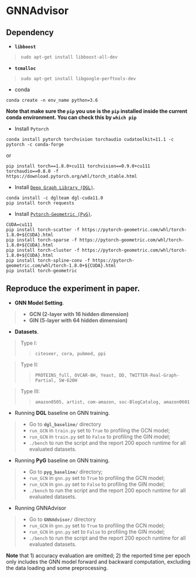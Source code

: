 # GNNAdvisor 

## Dependency 
+ **`libboost`** 
> `sudo apt-get install libboost-all-dev`
+ **`tcmalloc`**
> `sudo apt-get install libgoogle-perftools-dev`

+ conda
```
conda create -n env_name python=3.6
```
**Note that make sure the `pip` you use is the `pip` installed inside the current conda environment. You can check this by `which pip`**

+ Install `Pytorch`
```
conda install pytorch torchvision torchaudio cudatoolkit=11.1 -c pytorch -c conda-forge
```
or 
```
pip install torch==1.8.0+cu111 torchvision==0.9.0+cu111 torchaudio==0.8.0 -f https://download.pytorch.org/whl/torch_stable.html
```
> 
+ Install [`Deep Graph Library (DGL)`](https://github.com/dmlc/dgl).
```
conda install -c dglteam dgl-cuda11.0
pip install torch requests
```

+ Install [`Pytorch-Geometric (PyG)`](https://github.com/rusty1s/pytorch_geometric).
```
CUDA=cu111
pip install torch-scatter -f https://pytorch-geometric.com/whl/torch-1.8.0+${CUDA}.html
pip install torch-sparse -f https://pytorch-geometric.com/whl/torch-1.8.0+${CUDA}.html
pip install torch-cluster -f https://pytorch-geometric.com/whl/torch-1.8.0+${CUDA}.html
pip install torch-spline-conv -f https://pytorch-geometric.com/whl/torch-1.8.0+${CUDA}.html
pip install torch-geometric
```

## Reproduce the experiment in paper.
+ **GNN Model Setting**.
> + **GCN (2-layer with 16 hidden dimension)**
> + **GIN (5-layer with 64 hidden dimension)**
+ **Datasets**.
> Type I:
>> `citeseer, cora, pubmed, ppi`

> Type II:
>> `PROTEINS_full, OVCAR-8H, Yeast, DD, TWITTER-Real-Graph-Partial, SW-620H`

> Type III:
>> `amazon0505, artist, com-amazon, soc-BlogCatalog, amazon0601`

+ Running **DGL** baseline on GNN training.
> +  Go to **`dgl_baseline/`** directory
> + `run_GCN` in `train.py` set to `True` to profiling the GCN model;
> + `run_GCN` in `train.py` set to `False` to profiling the GIN model; 
> + `./bench` to run the script and the report 200 epoch runtime for all evaluated datasets. 

+ Running **PyG** baseline on GNN training.
> +  Go to **`pyg_baseline/`** directory;
> + `run_GCN` in `gnn.py` set to `True` to profiling the GCN model;
> + `run_GCN` in `gnn.py` set to `False` to profiling the GIN model; 
> + `./bench` to run the script and the report 200 epoch runtime for all evaluated datasets. 

+ Running GNNAdvisor 
> +  Go to **`GNNAdvisor/`** directory
> + `run_GCN` in `gnn.py` set to `True` to profiling the GCN model;
> + `run_GCN` in `gnn.py` set to `False` to profiling the GIN model; 
> + `./bench` to run the script and the report 200 epoch runtime for all evaluated datasets. 

**Note** that 1) accuracy evaluation are omitted; 2) the reported time per epoch only includes the GNN model forward and backward computation, excluding the data loading and some preprocessing. 